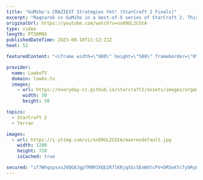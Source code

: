 ```yaml
---
title: "GuMiho's CRAZIEST Strategies Yet! (StarCraft 2 Finals)"
excerpt: "Ragnarok vs GuMiho in a best-of-5 series of StarCraft 2. This series is the finals of the Korean StarCraft League 22 (the KSL). In these SC2 games GuMiho decides to go for some of the craziest build orders I've seen the man play ever. One base Battlecruisers, two base Thor and of course loads of proxy"
originalUrl: https://youtube.com/watch?v=ox89UL2CGtA
type: video
length: PT38M9S
publishedDateTime: 2023-08-10T11:12:21Z
heat: 52

featuredContent: "<iframe width=\"800\" height=\"500\" frameborder=\"0\" src=\"https://www.youtube.com/embed/ox89UL2CGtA\" allow=\"accelerometer; autoplay; encrypted-media; gyroscope; picture-in-picture\" allowfullscreen></iframe>"

provider:
  name: LowkoTV
  domain: lowko.tv
  images:
    - url: https://everyday-cc.github.io/starcraft2/assets/images/organizations/lowko.tv-50x50.jpg
      width: 50
      height: 50

topics:
  - StarCraft 2
  - Terran

images:
  - url: https://i.ytimg.com/vi/ox89UL2CGtA/maxresdefault.jpg
    width: 1280
    height: 720
    isCached: true

secured: "z77WhqspsxsJ0QG8JgpTRRM3XQbIR7lKRjqtGcSEnWVtcPV+DR5ekTcTybRyLya+NLxSj2h6vjEIiq0DSicBXweT4EauhQxU6bU3QO01IMxjWJ9xsn/4dlKhVT3zUuNvP109R9KAWG6srBaYRyS7mR9z6n51SxX52Smmuk31BkPPaJtGscbme3PFdhrYMOtNUEp7uyG8isRgZJR/yGvzEMwURcuXp5yabT9n/2CFYOU19CO4CQkSOx0RwK3q1qvE6UlgocaGw8QWv7VE2/u/YT/NZJblkT51kFDy6XBb6axFjei59XHskxRRiYVKLMZR4K9sD9KjRDV9/7RNxgQRTzsgNgmmKTy5pKe4vDe1M7lj7YWAEBpig/Cdz0NTP7rW4fIzxussrSX7ivOgGREtDATxVJeZHRARipGzcI3ClaeIo8tnMbBIRZ8FT4Q2NIIF;7b6PrHXBQcU89niml7nPDQ=="
---
```


